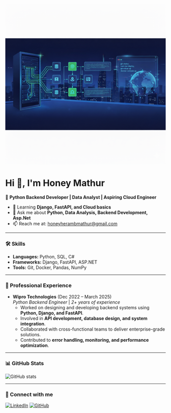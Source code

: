 ![My Profile Image](./Readme_profile.png)
# Hi 👋, I'm Honey Mathur

🚀 **Python Backend Developer | Data Analyst | Aspiring Cloud Engineer**

- 🌱 Learning **Django, FastAPI, and Cloud basics**
- 💬 Ask me about **Python, Data Analysis, Backend Development, Asp.Net**
- 📫 Reach me at: honeyherambmathur@gmail.com  

---

### 🛠️ Skills
- **Languages:** Python, SQL, C#  
- **Frameworks:** Django, FastAPI, ASP.NET  
- **Tools:** Git, Docker, Pandas, NumPy  

---

### 💼 Professional Experience
- **Wipro Technologies** (Dec 2022 – March 2025)  
  *Python Backend Engineer* | *2+ years of experience*  
  - Worked on designing and developing backend systems using **Python, Django, and FastAPI**.  
  - Involved in **API development, database design, and system integration**.  
  - Collaborated with cross-functional teams to deliver enterprise-grade solutions.  
  - Contributed to **error handling, monitoring, and performance optimization**.  

---

### 📊 GitHub Stats
![GitHub stats](https://github-readme-stats.vercel.app/api?username=honeyherambmathur&show_icons=true&theme=radical)

---

### 🔗 Connect with me
[![LinkedIn](https://img.shields.io/badge/LinkedIn-blue?logo=linkedin&logoColor=white)](https://linkedin.com/in/honey-mathur-a8120a16a/)
[![GitHub](https://img.shields.io/badge/GitHub-black?logo=github&logoColor=white)](https://github.com/honeyherambmathur)
